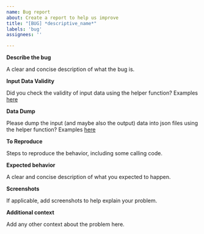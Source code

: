 ```yaml
---
name: Bug report
about: Create a report to help us improve
title: "[BUG] *descriptive_name*"
labels: 'bug'
assignees: ''

---
```


**Describe the bug**

A clear and concise description of what the bug is.

**Input Data Validity**

Did you check the validity of input data using the helper function? Examples
[here](https://power-grid-model.readthedocs.io/en/stable/examples/Validation%20Examples.html)

**Data Dump**

Please dump the input (and maybe also the output) data into json files using the helper function? Examples
[here](https://power-grid-model.readthedocs.io/en/stable/examples/Make%20Test%20Dataset.html#export-to-json)

**To Reproduce**

Steps to reproduce the behavior, including some calling code.


**Expected behavior**

A clear and concise description of what you expected to happen.

**Screenshots**

If applicable, add screenshots to help explain your problem.

**Additional context**

Add any other context about the problem here.
